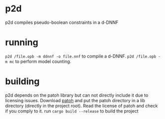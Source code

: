 # p2d
p2d compiles pseudo-boolean constraints in a d-DNNF

# running
`p2d /file.opb -m ddnnf -o file.nnf` to compile a d-DNNF.
`p2d /file.opb -m mc` to perform model counting.

# building
p2d depends on the patoh library but can not directly include it due to licensing issues. Download [patoh](https://faculty.cc.gatech.edu/~umit/software.html) and put the patoh directory in a lib directory (directly in the project root). Read the license of patoh and check if you comply to it.
run `cargo build --release` to build the project
